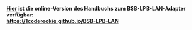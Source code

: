 **[Hier](https://1coderookie.github.io/BSB-LPB-LAN) ist die online-Version des Handbuchs zum BSB-LPB-LAN-Adapter verfügbar:  
https://1coderookie.github.io/BSB-LPB-LAN**
